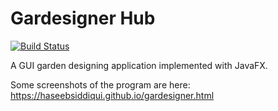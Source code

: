 # Gardesigner Hub
[![Build Status](https://travis-ci.com/haseebsiddiqui/Gardesigner.svg?token=6wWfuvJA6EmSzLk36ueq&branch=master)](https://travis-ci.com/haseebsiddiqui/Gardesigner)

A GUI garden designing application implemented with JavaFX.

Some screenshots of the program are here: <https://haseebsiddiqui.github.io/gardesigner.html>
